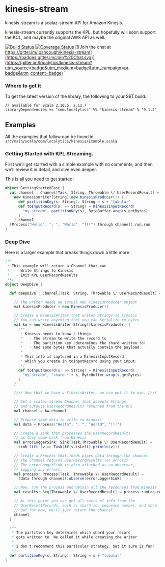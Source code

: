 kinesis-stream
==============

kinesis-stream is a scalaz-stream API for Amazon Kinesis.

kinesis-stream currently supports the KPL, but hopefully
will soon support the KCL, and maybe the original AWS API as well.

[![Build Status](https://travis-ci.org/localytics/kinesis-stream.png?branch=master)](https://travis-ci.org/joshcough/kinesis-stream)
[![Coverage Status](https://coveralls.io/repos/localytics/kinesis-stream/badge.svg?branch=master)](https://coveralls.io/r/joshcough/kinesis-stream?branch=master)
[![Join the chat at https://gitter.im/joshcough/kinesis-stream](https://badges.gitter.im/Join%20Chat.svg)](https://gitter.im/localytics/kinesis-stream?utm_source=badge&utm_medium=badge&utm_campaign=pr-badge&utm_content=badge)
`

### Where to get it ###

To get the latest version of the library, the following to your SBT build:

```
// available for Scala 2.10.5, 2.11.7
libraryDependencies += "com.localytics" %% "kinesis-stream" % "0.1.2"
```

## Examples

All the examples that follow can be found in `src/main/scala/com/localytics/kinesis/Example.scala`

### Getting Started with KPL Streaming.

First we'll get started with a simple example with no comments,
and then we'll review it in detail, and dive even deeper.

This is all you need to get started:

```scala
object GettingStartedFast {
  val channel : Channel[Task, String, Throwable \/ UserRecordResult] =
    new KinesisWriter[String](new KinesisProducer()) {
      def partitionKey(s: String): String = s + "tubular"
      def toInputRecord(s: => String) = KinesisInputRecord(
        "my-stream", partitionKey(s), ByteBuffer.wrap(s.getBytes)
      )
    }.channel
  (Process("Hello", ", ", "World", "!!!") through channel).run.run
}
```

### Deep Dive

Here is a larger example that breaks things down a little more.

```scala
/**
 * This example will return a Channel that can
 *   - Write Strings to Kinesis
 *   - Emit KPL UserRecordResults
 **/
object DeepDive {

  def deepDive : Channel[Task, String, Throwable \/ UserRecordResult] = {

    // The writer needs an actual AWS KinesisProducer object
    val kinesisProducer = new KinesisProducer()

    // Create a KinesisWriter that writes Strings to Kinesis
    // You can write anything that you can Serialize to bytes
    val kw = new KinesisWriter[String](kinesisProducer) {
      /**
       * Kinesis needs to know 3 things:
       *   - The stream to write the record to
       *   - The partition key (determines the shard written to)
       *   - And some bytes that actually contain the payload.
       *
       * This info is captured in a KinesisInputRecord
       * which you create in toInputRecord using your input.
       */
      def toInputRecord(s: => String) = KinesisInputRecord(
        "my-stream", "shard-" + s, ByteBuffer.wrap(s.getBytes)
      )
    }

    //// Now that we have a KinesisWriter, we can put it to use. ////

    // Get a scalaz-stream Channel that accepts Strings
    // and outputs UserRecordResults returned from the KPL
    val channel = kw.channel

    // Prepare some data to write to Kinesis
    val data = Process("Hello", ", ", "World", "!!!")

    // Create a sink that processes the UserRecordResults
    // as they come back from Kinesis
    val errorLoggerSink: Sink[Task,Throwable \/ UserRecordResult] =
      sink lift (v => Task(if(v.isLeft) println(v)))

    // Create a Process that feeds pipes data through the channel
    // The channel returns UserRecordResults (or errors)
    // The errorLoggerSink is also attached as an observer,
    // logging any errors.
    val process: Process[Task, Throwable \/ UserRecordResult] =
      (data through channel).observe(errorLoggerSink)

    // Now, run the process and obtain all the responses from Kinesis
    val results: Seq[Throwable \/ UserRecordResult] = process.runLog.run

    // At this point you can get all sorts of info from the
    // UserResultRecords, such as shard id, sequence number, and more
    // But for now, we'll just return the channel
    channel
  }

  /**
   * The partition key determines which shard your record
   * gets written to. We called it while creating the Writer
   *
   * I don't recommend this particular strategy, but it sure is fun!
   */
  def partitionKey(s: String): String = s + "tubular"
}
```
